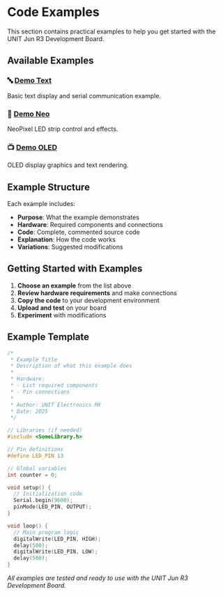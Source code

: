 # Code Examples

This section contains practical examples to help you get started with the UNIT Jun R3 Development Board.

## Available Examples

### 🔤 [Demo Text](./examples/demo_text.md)
Basic text display and serial communication example.

### 🌈 [Demo Neo](./examples/demo_neo.md)  
NeoPixel LED strip control and effects.

### 📺 [Demo OLED](./examples/demo_oled.md)
OLED display graphics and text rendering.

## Example Structure

Each example includes:

- **Purpose**: What the example demonstrates
- **Hardware**: Required components and connections  
- **Code**: Complete, commented source code
- **Explanation**: How the code works
- **Variations**: Suggested modifications

## Getting Started with Examples

1. **Choose an example** from the list above
2. **Review hardware requirements** and make connections
3. **Copy the code** to your development environment  
4. **Upload and test** on your board
5. **Experiment** with modifications

## Example Template

```cpp
/*
 * Example Title
 * Description of what this example does
 * 
 * Hardware:
 * - List required components
 * - Pin connections
 * 
 * Author: UNIT Electronics MX
 * Date: 2025
 */

// Libraries (if needed)
#include <SomeLibrary.h>

// Pin definitions
#define LED_PIN 13

// Global variables
int counter = 0;

void setup() {
  // Initialization code
  Serial.begin(9600);
  pinMode(LED_PIN, OUTPUT);
}

void loop() {
  // Main program logic
  digitalWrite(LED_PIN, HIGH);
  delay(500);
  digitalWrite(LED_PIN, LOW);
  delay(500);
}
```

*All examples are tested and ready to use with the UNIT Jun R3 Development Board.*
